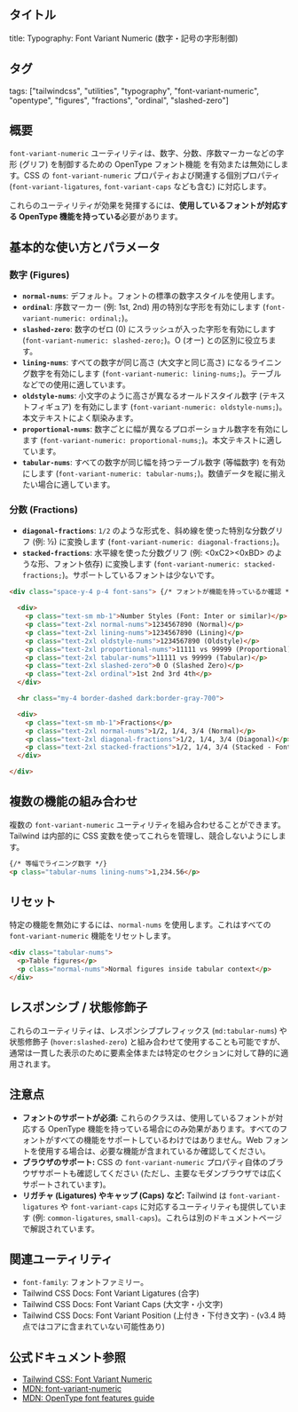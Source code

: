 ## タイトル
title: Typography: Font Variant Numeric (数字・記号の字形制御)

## タグ
tags: ["tailwindcss", "utilities", "typography", "font-variant-numeric", "opentype", "figures", "fractions", "ordinal", "slashed-zero"]

## 概要
`font-variant-numeric` ユーティリティは、数字、分数、序数マーカーなどの字形 (グリフ) を制御するための OpenType フォント機能 を有効または無効にします。CSS の `font-variant-numeric` プロパティおよび関連する個別プロパティ (`font-variant-ligatures`, `font-variant-caps` なども含む) に対応します。

これらのユーティリティが効果を発揮するには、**使用しているフォントが対応する OpenType 機能を持っている**必要があります。

## 基本的な使い方とパラメータ

### 数字 (Figures)
*   **`normal-nums`**: デフォルト。フォントの標準の数字スタイルを使用します。
*   **`ordinal`**: 序数マーカー (例: 1st, 2nd) 用の特別な字形を有効にします (`font-variant-numeric: ordinal;`)。
*   **`slashed-zero`**: 数字のゼロ (0) にスラッシュが入った字形を有効にします (`font-variant-numeric: slashed-zero;`)。O (オー) との区別に役立ちます。
*   **`lining-nums`**: すべての数字が同じ高さ (大文字と同じ高さ) になるライニング数字を有効にします (`font-variant-numeric: lining-nums;`)。テーブルなどでの使用に適しています。
*   **`oldstyle-nums`**: 小文字のように高さが異なるオールドスタイル数字 (テキストフィギュア) を有効にします (`font-variant-numeric: oldstyle-nums;`)。本文テキストによく馴染みます。
*   **`proportional-nums`**: 数字ごとに幅が異なるプロポーショナル数字を有効にします (`font-variant-numeric: proportional-nums;`)。本文テキストに適しています。
*   **`tabular-nums`**: すべての数字が同じ幅を持つテーブル数字 (等幅数字) を有効にします (`font-variant-numeric: tabular-nums;`)。数値データを縦に揃えたい場合に適しています。

### 分数 (Fractions)
*   **`diagonal-fractions`**: `1/2` のような形式を、斜め線を使った特別な分数グリフ (例: ½) に変換します (`font-variant-numeric: diagonal-fractions;`)。
*   **`stacked-fractions`**: 水平線を使った分数グリフ (例: <0xC2><0xBD> のような形、フォント依存) に変換します (`font-variant-numeric: stacked-fractions;`)。サポートしているフォントは少ないです。

```html
<div class="space-y-4 p-4 font-sans"> {/* フォントが機能を持っているか確認 */}

  <div>
    <p class="text-sm mb-1">Number Styles (Font: Inter or similar)</p>
    <p class="text-2xl normal-nums">1234567890 (Normal)</p>
    <p class="text-2xl lining-nums">1234567890 (Lining)</p>
    <p class="text-2xl oldstyle-nums">1234567890 (Oldstyle)</p>
    <p class="text-2xl proportional-nums">11111 vs 99999 (Proportional)</p>
    <p class="text-2xl tabular-nums">11111 vs 99999 (Tabular)</p>
    <p class="text-2xl slashed-zero">0 O (Slashed Zero)</p>
    <p class="text-2xl ordinal">1st 2nd 3rd 4th</p>
  </div>

  <hr class="my-4 border-dashed dark:border-gray-700">

  <div>
    <p class="text-sm mb-1">Fractions</p>
    <p class="text-2xl normal-nums">1/2, 1/4, 3/4 (Normal)</p>
    <p class="text-2xl diagonal-fractions">1/2, 1/4, 3/4 (Diagonal)</p>
    <p class="text-2xl stacked-fractions">1/2, 1/4, 3/4 (Stacked - Font support rare)</p>
  </div>

</div>
```

## 複数の機能の組み合わせ

複数の `font-variant-numeric` ユーティリティを組み合わせることができます。Tailwind は内部的に CSS 変数を使ってこれらを管理し、競合しないようにします。

```html
{/* 等幅でライニング数字 */}
<p class="tabular-nums lining-nums">1,234.56</p>
```

## リセット

特定の機能を無効にするには、`normal-nums` を使用します。これはすべての `font-variant-numeric` 機能をリセットします。

```html
<div class="tabular-nums">
  <p>Table figures</p>
  <p class="normal-nums">Normal figures inside tabular context</p>
</div>
```

## レスポンシブ / 状態修飾子

これらのユーティリティは、レスポンシブプレフィックス (`md:tabular-nums`) や状態修飾子 (`hover:slashed-zero`) と組み合わせて使用することも可能ですが、通常は一貫した表示のために要素全体または特定のセクションに対して静的に適用されます。

## 注意点

*   **フォントのサポートが必須:** これらのクラスは、使用しているフォントが対応する OpenType 機能を持っている場合にのみ効果があります。すべてのフォントがすべての機能をサポートしているわけではありません。Web フォントを使用する場合は、必要な機能が含まれているか確認してください。
*   **ブラウザのサポート:** CSS の `font-variant-numeric` プロパティ自体のブラウザサポートも確認してください (ただし、主要なモダンブラウザでは広くサポートされています)。
*   **リガチャ (Ligatures) やキャップ (Caps) など:** Tailwind は `font-variant-ligatures` や `font-variant-caps` に対応するユーティリティも提供しています (例: `common-ligatures`, `small-caps`)。これらは別のドキュメントページで解説されています。

## 関連ユーティリティ

*   `font-family`: フォントファミリー。
*   Tailwind CSS Docs: Font Variant Ligatures (合字)
*   Tailwind CSS Docs: Font Variant Caps (大文字・小文字)
*   Tailwind CSS Docs: Font Variant Position (上付き・下付き文字) - (v3.4 時点ではコアに含まれていない可能性あり)

## 公式ドキュメント参照
*   [Tailwind CSS: Font Variant Numeric](https://tailwindcss.com/docs/font-variant-numeric)
*   [MDN: font-variant-numeric](https://developer.mozilla.org/en-US/docs/Web/CSS/font-variant-numeric)
*   [MDN: OpenType font features guide](https://developer.mozilla.org/en-US/docs/Web/CSS/CSS_Fonts/OpenType_fonts_guide)
